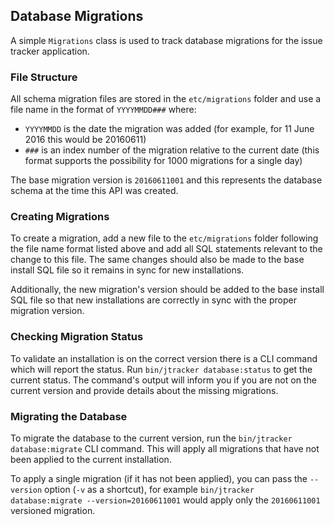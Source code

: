 ## Database Migrations

A simple `Migrations` class is used to track database migrations for the issue tracker application.

### File Structure

All schema migration files are stored in the `etc/migrations` folder and use a file name in the format of `YYYYMMDD###` where:

* `YYYYMMDD` is the date the migration was added (for example, for 11 June 2016 this would be 20160611)
* `###` is an index number of the migration relative to the current date (this format supports the possibility for 1000 migrations for a single day)

The base migration version is `20160611001` and this represents the database schema at the time this API was created.

### Creating Migrations

To create a migration, add a new file to the `etc/migrations` folder following the file name format listed above and add all SQL statements relevant to the change to this file. The same changes should also be made to the base install SQL file so it remains in sync for new installations.

Additionally, the new migration's version should be added to the base install SQL file so that new installations are correctly in sync with the proper migration version.

### Checking Migration Status

To validate an installation is on the correct version there is a CLI command which will report the status. Run `bin/jtracker database:status` to get the current status. The command's output will inform you if you are not on the current version and provide details about the missing migrations.

### Migrating the Database

To migrate the database to the current version, run the `bin/jtracker database:migrate` CLI command. This will apply all migrations that have not been applied to the current installation.

To apply a single migration (if it has not been applied), you can pass the `--version` option (`-v` as a shortcut), for example `bin/jtracker database:migrate --version=20160611001` would apply only the `20160611001` versioned migration.
